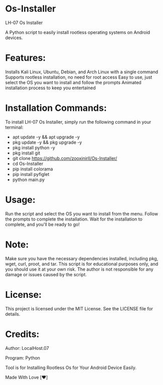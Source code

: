 # Os-Installer
LH-07 Os Installer

A Python script to easily install rootless operating systems on Android devices.

# Features:
Installs Kali Linux, Ubuntu, Debian, and Arch Linux with a single command Supports rootless installation, no need for root access Easy to use, just select the OS you want to install and follow the prompts Animated installation process to keep you entertained

# Installation Commands:
To install LH-07 Os Installer, simply run the following command in your terminal:

* apt update -y && apt upgrade -y
* pkg update -y && pkg upgrade -y
* pkg install python -y
* pkg install git
* git clone https://github.com/zooxinirll/Os-Installer/
* cd Os-Installer
* pip install colorama
* pip install pyfiglet
* python main.py

# Usage:
Run the script and select the OS you want to install from the menu. Follow the prompts to complete the installation. Wait for the installation to complete, and you'll be ready to go!

# Note:
Make sure you have the necessary dependencies installed, including pkg, wget, curl, proot, and tar. This script is for educational purposes only, and you should use it at your own risk. The author is not responsible for any damage or issues caused by the script.

# License:
This project is licensed under the MIT License. See the LICENSE file for details.

# Credits:
Author: LocalHost.07

Program: Python

Tool is for Installing Rootless Os for Your Android Device Easily.

Made With Love [❤️]

